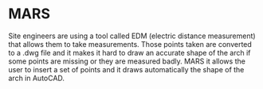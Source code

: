 # MARS

Site engineers are using a tool called EDM (electric distance measurement) that allows them to take measurements. Those points taken are converted to a .dwg file and it makes it hard to draw an accurate shape of the arch if some points are missing or they are measured badly. MARS it allows the user to insert a set of points and it draws automatically the shape of the arch in AutoCAD.

